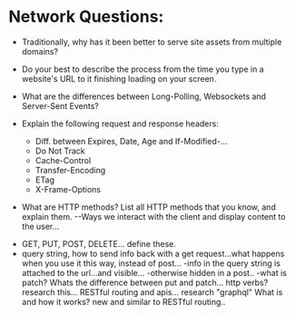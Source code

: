 # Network Questions:

* Traditionally, why has it been better to serve site assets from multiple domains?
* Do your best to describe the process from the time you type in a website's URL to it finishing loading on your screen.
* What are the differences between Long-Polling, Websockets and Server-Sent Events?
* Explain the following request and response headers:
  * Diff. between Expires, Date, Age and If-Modified-...
  * Do Not Track
  * Cache-Control
  * Transfer-Encoding
  * ETag
  * X-Frame-Options

* What are HTTP methods? List all HTTP methods that you know, and explain them.
--Ways we interact with the client and display content to the user...
- GET, PUT, POST, DELETE... define these.
- query string, how to send info back with a get request...what happens when you use it this way, instead of post...
  -info in the query string is attached to the url...and visible...
  -otherwise hidden in a post..
  -what is patch?  Whats the difference between put and patch...
  http verbs? research this...
  RESTful routing and apis...  research "graphql" What is and how it works?  new and similar to RESTful routing..
  
